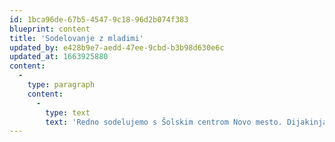 ```yaml
---
id: 1bca96de-67b5-4547-9c18-96d2b074f383
blueprint: content
title: 'Sodelovanje z mladimi'
updated_by: e428b9e7-aedd-47ee-9cbd-b3b98d630e6c
updated_at: 1663925880
content:
  -
    type: paragraph
    content:
      -
        type: text
        text: 'Redno sodelujemo s Šolskim centrom Novo mesto. Dijakinjam in dijakom dajemo možnosti, da pri nas dobijo prve delovne izkušnje. Trudimo se prispevati k vzgoji in izobraževanju dobrih mizarjev, zato najbolj obetavnim zagotavljamo štipendije.'
---
```


